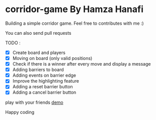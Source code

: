 # corridor-game By Hamza Hanafi

Building a simple corridor game. 
Feel free to contributes with me :)

You can also send pull requests

TODO :

* [X] Create board and players
* [X] Moving on board (only valid positions)
* [X] Check if there is a winner after every move and display a message
* [X] Adding barriers to board
* [X] Adding events on barrier edge
* [X] Improve the highlighting feature
* [X] Adding a reset barrier button
* [X] Adding a cancel barrier button

play with your friends [demo](https://hamzahanafi11.github.io/corridor-game/)

Happy coding
